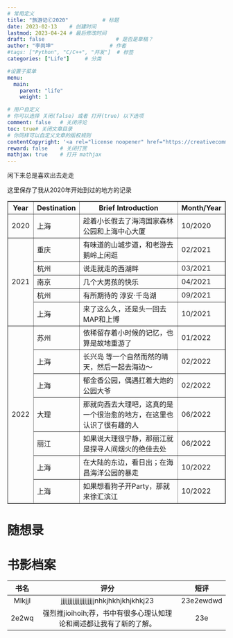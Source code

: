```yaml
---
# 常用定义
title: "旅游记Ⓒ2020"           # 标题
date: 2023-02-13    # 创建时间
lastmod: 2023-04-24 # 最后修改时间
draft: false                       # 是否是草稿？
author: "李尚坤"                  # 作者
#tags: ["Python", "C/C++", "开发"]  # 标签
categories: ["Life"]     # 分类

#设置子菜单
menu:
  main:
    parent: "life"
    weight: 1

# 用户自定义
# 你可以选择 关闭(false) 或者 打开(true) 以下选项
comment: false   # 关闭评论
toc: true# 关闭文章目录
# 你同样可以自定义文章的版权规则
contentCopyright: '<a rel="license noopener" href="https://creativecommons.org/licenses/by-nc-nd/4.0/" target="_blank">CC BY-NC-ND 4.0</a>'
reward: false	 # 关闭打赏
mathjax: true    # 打开 mathjax
---
```


闲下来总是喜欢出去走走

这里保存了我从2020年开始到过的地方的记录

<div style="text-align: center;">
<table border="1">
    <tr>
      <th style="text-align: center;">Year</th> 
      <th style="text-align: center;">Destination</th> 
      <th style="text-align: center;">Brief Introduction</th> 
      <th style="text-align: center;">Month/Year</th> 
    </tr>
    <tr>
        <td>2020</td>
        <td>上海</td>
        <td>趁着小长假去了海湾国家森林公园和上海中心大厦</td>
        <td>10/2020</td>
    </tr>
    <tr>
        <td rowspan="5">2021</td>
        <td>重庆</td>
        <td>有味道的山城步道，和老游去鹅岭上闲逛</td>
        <td>02/2021</td>
    </tr>
    <tr>
        <td>杭州</td>
        <td>说走就走的西湖畔</td>
        <td>03/2021</td>
    </tr>
    <tr>
        <td>南京</td>
        <td>几个大男孩的快乐</td>
        <td>04/2021</td>
    </tr>
    <tr>
        <td>杭州</td>
        <td>有所期待的 淳安·千岛湖</td>
        <td>09/2021</td>
    </tr>
    <tr>
        <td>上海</td>
        <td>来了这么久，还是头一回去MAP和上博</td>
        <td>10/2021</td>
    </tr>
    <tr>
        <td rowspan="7">2022</td>
        <td>苏州</td>
        <td>依稀留存着小时候的记忆，也算是故地重游了</td>
        <td>01/2022</td>
    </tr>
    <tr>
        <td>上海</td>
        <td>长兴岛 等一个自然而然的晴天，然后一起去海边～</td>
        <td>02/2022</td>
    </tr>
    <tr>
        <td>上海</td>
        <td>郁金香公园，偶遇扛着大炮的公园大爷</td>
        <td>02/2022</td>
    </tr>
    <tr>
        <td>大理</td>
        <td>那就向西去大理吧，这真的是一个很治愈的地方，在这里也认识了很有趣的人</td>
        <td>06/2022</td>
    </tr>
    <tr>
        <td>丽江</td>
        <td>如果说大理很宁静，那丽江就是探寻人间烟火的绝佳去处</td>
        <td>06/2022</td>
    </tr>
    <tr>
        <td>上海</td>
        <td>在大陆的东边，看日出；在海昌海洋公园的暴走</td>
        <td>10/2022</td>
    </tr>
  <tr>
        <td>上海</td>
        <td>如果想看狗子开Party，那就来徐汇滨江</td>
        <td>10/2022</td>
    </tr>
</table>
</div>



# 随想录



# 书影档案

|  书名  |                             评分                             |   短评    |
| :----: | :----------------------------------------------------------: | :-------: |
| Mlkjjl |            jjjjjjjjjjjjjjjjjjjjnhkjhkhjkhjkhkj23             | 23e2ewdwd |
| 2e2wq  | 强烈推jioihoih;荐，书中有很多心理认知理论和阐述都让我有了新的了解。 |    23e    |

